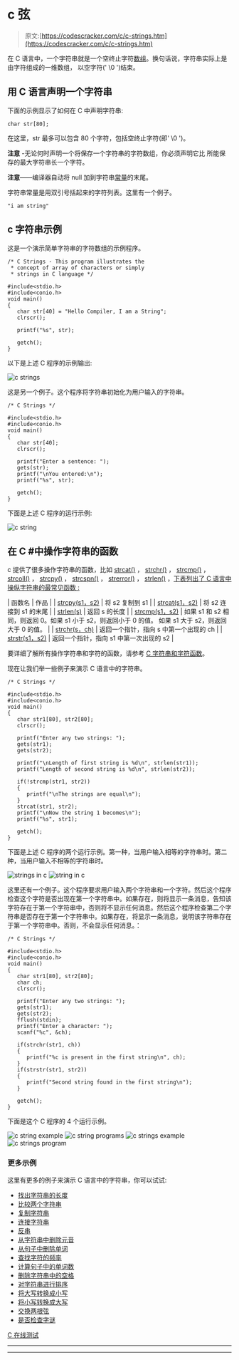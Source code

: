 # c 弦

> 原文:[https://codescracker.com/c/c-strings.htm](https://codescracker.com/c/c-strings.htm)

在 C 语言中，一个字符串就是一个空终止字符[数组](/c/c-arrays.htm)。换句话说，字符串实际上是由字符组成的一维数组， 以空字符(' \0 ')结束。

## 用 C 语言声明一个字符串

下面的示例显示了如何在 C 中声明字符串:

```
char str[80];
```

在这里，str 最多可以包含 80 个字符，包括空终止字符(即' \0 ')。

**注意** -无论何时声明一个将保存一个字符串的字符数组，你必须声明它比 所能保存的最大字符串长一个字符。

**注意**——编译器自动将 null 加到字符串[常量](/c/c-constants.htm)的末尾。

字符串常量是用双引号括起来的字符列表。这里有一个例子。

```
"i am string"
```

## c 字符串示例

这是一个演示简单字符串的字符数组的示例程序。

```
/* C Strings - This program illustrates the
 * concept of array of characters or simply
 * strings in C language */

#include<stdio.h>
#include<conio.h>
void main()
{
   char str[40] = "Hello Compiler, I am a String";
   clrscr();

   printf("%s", str);

   getch();
}
```

以下是上述 C 程序的示例输出:

![c strings](../Images/55bae589dab24ee5a4027aa7ecacbb2a.png)

这是另一个例子。这个程序将字符串初始化为用户输入的字符串。

```
/* C Strings */

#include<stdio.h>
#include<conio.h>
void main()
{
   char str[40];
   clrscr();

   printf("Enter a sentence: ");
   gets(str);
   printf("\nYou entered:\n");
   printf("%s", str);

   getch();
}
```

下面是上述 C 程序的运行示例:

![c string](../Images/a8445f82ac031df58e6ea4bd21774548.png)

## 在 C #中操作字符串的函数

c 提供了很多操作字符串的函数，比如 [strcat()](/c/function/string-character/strcat.htm) ， [strchr()](/c/function/string-character/strchr.htm) ， [strcmp()](/c/function/string-character/strcmp.htm) ， [strcoll()](/c/function/string-character/strcoll.htm) ， [strcpy()](/c/function/string-character/strcpy.htm) ， [strcspn()](/c/function/string-character/strcspn.htm) ， [strerror()](/c/function/string-character/strerror.htm) ， [strlen()](/c/function/string-character/strlen.htm) ，[下表列出了 C 语言中操纵字符串的最常见函数 :](/c/function/string-character/strncat.htm)

| 函数名 | 作品 |
| [strcpy(s1，s2)](/c/function/string-character/strcpy.htm) | 将 s2 复制到 s1 |
| [strcat(s1，s2)](/c/function/string-character/strcat.htm) | 将 s2 连接到 s1 的末尾 |
| [strlen(s)](/c/function/string-character/strlen.htm) | 返回 s 的长度 |
| [strcmp(s1，s2)](/c/function/string-character/strcmp.htm) | 如果 s1 和 s2 相同，则返回 0。如果 s1 小于 s2，则返回小于 0 的值。
如果 s1 大于 s2，则返回大于 0 的值。 |
| [strchr(s，ch)](/c/function/string-character/strchr.htm) | 返回一个指针，指向 s 中第一个出现的 ch |
| [strstr(s1，s2)](/c/function/string-character/strstr.htm) | 返回一个指针，指向 s1 中第一次出现的 s2 |

要详细了解所有操作字符串和字符的函数，请参考 [C 字符串和字符函数](/c/function/string-character/c-string-character-functions.htm)。

现在让我们举一些例子来演示 C 语言中的字符串。

```
/* C Strings */

#include<stdio.h>
#include<conio.h>
void main()
{
   char str1[80], str2[80];
   clrscr();

   printf("Enter any two strings: ");
   gets(str1);
   gets(str2);

   printf("\nLength of first string is %d\n", strlen(str1));
   printf("Length of second string is %d\n", strlen(str2));

   if(!strcmp(str1, str2))
   {
      printf("\nThe strings are equal\n");
   }
   strcat(str1, str2);
   printf("\nNow the string 1 becomes\n");
   printf("%s", str1);

   getch();
}
```

下面是上述 C 程序的两个运行示例。第一种，当用户输入相等的字符串时。第二种，当用户输入不相等的字符串时。

![strings in c](../Images/cc72a835610cdaf8d6b7d2565a2debd1.png)
![string in c](../Images/6214d18459f5475e35c087ccc089f27e.png)

这里还有一个例子。这个程序要求用户输入两个字符串和一个字符。然后这个程序检查这个字符是否出现在第一个字符串中。如果存在，则将显示一条消息，告知该字符存在于第一个字符串中，否则将不显示任何消息。然后这个程序检查第二个字符串是否存在于第一个字符串中。如果存在，将显示一条消息，说明该字符串存在于第一个字符串中。否则，不会显示任何消息。：

```
/* C Strings */

#include<stdio.h>
#include<conio.h>
void main()
{
   char str1[80], str2[80];
   char ch;
   clrscr();

   printf("Enter any two strings: ");
   gets(str1);
   gets(str2);
   fflush(stdin);
   printf("Enter a character: ");
   scanf("%c", &ch);

   if(strchr(str1, ch))
   {
      printf("%c is present in the first string\n", ch);
   }
   if(strstr(str1, str2))
   {
      printf("Second string found in the first string\n");
   }

   getch();
}
```

下面是这个 C 程序的 4 个运行示例。

![c string example](../Images/a7f0e3bd7d1f80bd664b1ef308fc4569.png)
![c string programs](../Images/7761338e085d4bec36f371ef3bfa6f46.png)
![c strings example](../Images/d506c4a9a14323e4a7afa7c049b74f2a.png)
![c strings program](../Images/6ba5458fe6974ec56e7811851c2b42e4.png)

### 更多示例

这里有更多的例子来演示 C 语言中的字符串，你可以试试:

*   [找出字符串的长度](/c/program/c-program-find-length-of-string.htm)
*   [比较两个字符串](/c/program/c-program-compare-two-string.htm)
*   [复制字符串](/c/program/c-program-copy-string.htm)
*   [连接字符串](/c/program/c-program-concatenate-string.htm)
*   [反串](/c/program/c-program-reverse-string.htm)
*   [从字符串中删除元音](/c/program/c-program-delete-vowels-from-string.htm)
*   [从句子中删除单词](/c/program/c-program-delete-words-from-sentence.htm)
*   [查找字符的频率](/c/program/c-program-frequency-character.htm)
*   [计算句子中的单词数](/c/program/c-program-count-words-in-sentence.htm)
*   [删除字符串中的空格](/c/program/c-program-remove-spaces-from-string.htm)
*   [对字符串进行排序](/c/program/c-program-sort-string.htm)
*   [将大写转换成小写](/c/program/c-program-convert-uppercase-into-lowercase.htm)
*   [将小写转换成大写](/c/program/c-program-convert-lowercase-into-uppercase.htm)
*   [交换两根弦](/c/program/c-program-swap-two-strings.htm)
*   [是否检查字谜](/c/program/c-anagram-program.htm)

[C 在线测试](/exam/showtest.php?subid=2)

* * *

* * *